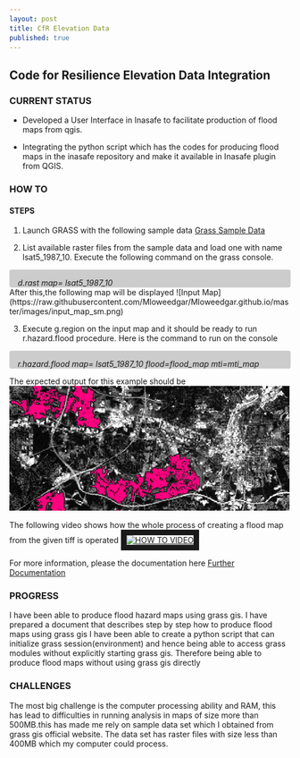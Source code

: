 ```yaml
---
layout: post
title: CfR Elevation Data
published: true
---
```


## Code for Resilience Elevation Data Integration


### CURRENT STATUS
* Developed a User Interface in Inasafe to facilitate production of flood maps from qgis.

* Integrating the python script which has the codes for producing flood maps in the inasafe repository and make it available in Inasafe plugin  from QGIS.

### HOW TO 

#### STEPS

1. Launch GRASS with the following sample data [Grass Sample Data](https://grass.osgeo.org/download/sample-data/)

2. List available raster files from the sample data and load one 
with name lsat5_1987_10.
Execute the following command on the grass console.
<div style="font-style:italic; background-color:#CCC; border-radius:4px; padding:3% 2% 0 3%;">
   d.rast map= lsat5_1987_10
</div>
After this,the following map will be displayed
![Input Map](https://raw.githubusercontent.com/Mloweedgar/Mloweedgar.github.io/master/images/input_map_sm.png)

3. Execute g.region on the input map and it should be ready to run r.hazard.flood procedure.
Here is the command to run on the console
<div style="font-style:italic; background-color:#CCC; border-radius:4px; padding:3% 2% 0 3%;">
r.hazard.flood map= lsat5_1987_10  flood=flood_map mti=mti_map
</div>

The expected output for this example should be 
![Flood Map](https://raw.githubusercontent.com/Mloweedgar/Mloweedgar.github.io/master/images/flood_hazard_map.png)



The following video shows how the whole process of creating a flood map from the given tiff is operated
<a href="http://www.youtube.com/watch?feature=player_embedded&v=1ctU3jJewrk=youtu.be
" target="_blank"><img src="http://img.youtube.com/vi/1ctU3jJewrk=youtu.be/0.jpg" 
alt="HOW TO VIDEO" width="720" height="250" border="10" />
</a>

For more information, please the documentation here [Further Documentation](https://docs.google.com/document/d/1m9cylL7gV9A_O8qL0TEiIkZxqiASeFQYGpKJxjiVFTM/edit?usp=sharing)



### PROGRESS 
I have been able to produce flood hazard maps using grass gis. I have prepared a document that describes step by step how to produce flood maps using grass gis
I have been able to create a python script that can initialize grass session(environment) and hence being able to access grass modules without explicitly starting grass gis. Therefore being able to produce flood maps without using grass gis directly


### CHALLENGES
The most big challenge is the computer processing ability and RAM, this has lead to difficulties in running analysis in maps of size more than 500MB.this has made me rely on sample data set which I obtained from grass gis official website. The data set has raster files with size less than 400MB which my computer could process.
